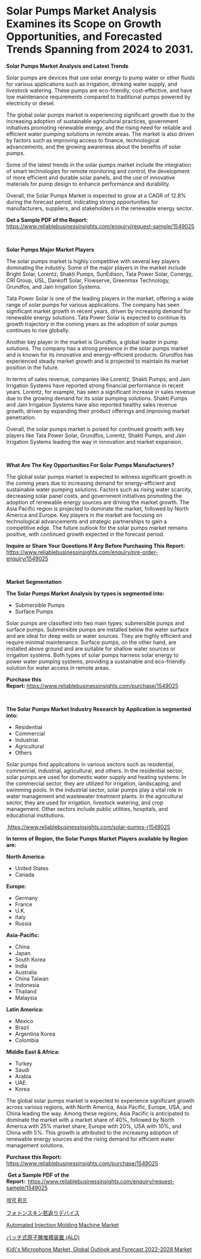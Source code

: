 <p><h1>Solar Pumps Market Analysis Examines its Scope on Growth Opportunities, and Forecasted Trends Spanning from 2024 to 2031.</h1></p><p><strong>Solar Pumps Market Analysis and Latest Trends</strong></p>
<p><p>Solar pumps are devices that use solar energy to pump water or other fluids for various applications such as irrigation, drinking water supply, and livestock watering. These pumps are eco-friendly, cost-effective, and have low maintenance requirements compared to traditional pumps powered by electricity or diesel.</p><p>The global solar pumps market is experiencing significant growth due to the increasing adoption of sustainable agricultural practices, government initiatives promoting renewable energy, and the rising need for reliable and efficient water pumping solutions in remote areas. The market is also driven by factors such as improving access to finance, technological advancements, and the growing awareness about the benefits of solar pumps.</p><p>Some of the latest trends in the solar pumps market include the integration of smart technologies for remote monitoring and control, the development of more efficient and durable solar panels, and the use of innovative materials for pump design to enhance performance and durability.</p><p>Overall, the Solar Pumps Market is expected to grow at a CAGR of 12.8% during the forecast period, indicating strong opportunities for manufacturers, suppliers, and stakeholders in the renewable energy sector.</p></p>
<p><strong>Get a Sample PDF of the Report:&nbsp;</strong> <a href="https://www.reliablebusinessinsights.com/enquiry/request-sample/1549025">https://www.reliablebusinessinsights.com/enquiry/request-sample/1549025</a></p>
<p>&nbsp;</p>
<p><strong>Solar Pumps Major Market Players</strong></p>
<p><p>The solar pumps market is highly competitive with several key players dominating the industry. Some of the major players in the market include Bright Solar, Lorentz, Shakti Pumps, SunEdison, Tata Power Solar, Conergy, CRI Group, USL, Dankoff Solar, Flowserve, Greenmax Technology, Grundfos, and Jain Irrigation Systems. </p><p>Tata Power Solar is one of the leading players in the market, offering a wide range of solar pumps for various applications. The company has seen significant market growth in recent years, driven by increasing demand for renewable energy solutions. Tata Power Solar is expected to continue its growth trajectory in the coming years as the adoption of solar pumps continues to rise globally.</p><p>Another key player in the market is Grundfos, a global leader in pump solutions. The company has a strong presence in the solar pumps market and is known for its innovative and energy-efficient products. Grundfos has experienced steady market growth and is projected to maintain its market position in the future.</p><p>In terms of sales revenue, companies like Lorentz, Shakti Pumps, and Jain Irrigation Systems have reported strong financial performance in recent years. Lorentz, for example, has seen a significant increase in sales revenue due to the growing demand for its solar pumping solutions. Shakti Pumps and Jain Irrigation Systems have also reported healthy sales revenue growth, driven by expanding their product offerings and improving market penetration.</p><p>Overall, the solar pumps market is poised for continued growth with key players like Tata Power Solar, Grundfos, Lorentz, Shakti Pumps, and Jain Irrigation Systems leading the way in innovation and market expansion.</p></p>
<p>&nbsp;</p>
<p><strong>What Are The Key Opportunities For Solar Pumps Manufacturers?</strong></p>
<p><p>The global solar pumps market is expected to witness significant growth in the coming years due to increasing demand for energy-efficient and sustainable water pumping solutions. Factors such as rising water scarcity, decreasing solar panel costs, and government initiatives promoting the adoption of renewable energy sources are driving the market growth. The Asia Pacific region is projected to dominate the market, followed by North America and Europe. Key players in the market are focusing on technological advancements and strategic partnerships to gain a competitive edge. The future outlook for the solar pumps market remains positive, with continued growth expected in the forecast period.</p></p>
<p><strong>Inquire or Share Your Questions If Any Before Purchasing This Report:</strong> <a href="https://www.reliablebusinessinsights.com/enquiry/pre-order-enquiry/1549025">https://www.reliablebusinessinsights.com/enquiry/pre-order-enquiry/1549025</a></p>
<p>&nbsp;</p>
<p><strong>Market Segmentation</strong></p>
<p><strong>The Solar Pumps Market Analysis by types is segmented into:</strong></p>
<p><ul><li>Submersible Pumps</li><li>Surface Pumps</li></ul></p>
<p><p>Solar pumps are classified into two main types: submersible pumps and surface pumps. Submersible pumps are installed below the water surface and are ideal for deep wells or water sources. They are highly efficient and require minimal maintenance. Surface pumps, on the other hand, are installed above ground and are suitable for shallow water sources or irrigation systems. Both types of solar pumps harness solar energy to power water pumping systems, providing a sustainable and eco-friendly solution for water access in remote areas.</p></p>
<p><strong>Purchase this Report:&nbsp;</strong><a href="https://www.reliablebusinessinsights.com/purchase/1549025">https://www.reliablebusinessinsights.com/purchase/1549025</a></p>
<p>&nbsp;</p>
<p><strong>The Solar Pumps Market Industry Research by Application is segmented into:</strong></p>
<p><ul><li>Residential</li><li>Commercial</li><li>Industrial</li><li>Agricultural</li><li>Others</li></ul></p>
<p><p>Solar pumps find applications in various sectors such as residential, commercial, industrial, agricultural, and others. In the residential sector, solar pumps are used for domestic water supply and heating systems. In the commercial sector, they are utilized for irrigation, landscaping, and swimming pools. In the industrial sector, solar pumps play a vital role in water management and wastewater treatment plants. In the agricultural sector, they are used for irrigation, livestock watering, and crop management. Other sectors include public utilities, hospitals, and educational institutions.</p></p>
<p><a href="https://www.reliablebusinessinsights.com/solar-pumps-r1549025">&nbsp;https://www.reliablebusinessinsights.com/solar-pumps-r1549025</a></p>
<p><strong>In terms of Region, the Solar Pumps Market Players available by Region are:</strong></p>
<p>
    <p> <strong> North America: </strong>
        <ul>
            <li>United States</li>
            <li>Canada</li>
        </ul>
        </p> 
    <p> <strong> Europe: </strong>
        <ul>
            <li>Germany</li>
            <li>France</li>
            <li>U.K.</li>
            <li>Italy</li>
            <li>Russia</li>
        </ul>
        </p> 
    <p> <strong> Asia-Pacific: </strong>
        <ul>
            <li>China</li>
            <li>Japan</li>
            <li>South Korea</li>
            <li>India</li>
            <li>Australia</li>
            <li>China Taiwan</li>
            <li>Indonesia</li>
            <li>Thailand</li>
            <li>Malaysia</li>
        </ul>
        </p> 
    <p> <strong> Latin America: </strong>
        <ul>
            <li>Mexico</li>
            <li>Brazil</li>
            <li>Argentina Korea</li>
            <li>Colombia</li>
        </ul>
        </p> 
    <p> <strong> Middle East & Africa: </strong>
        <ul>
            <li>Turkey</li>
            <li>Saudi</li>
            <li>Arabia</li>
            <li>UAE</li>
            <li>Korea</li>
        </ul>
    </p>
    </p>
<p><p>The global solar pumps market is expected to experience significant growth across various regions, with North America, Asia Pacific, Europe, USA, and China leading the way. Among these regions, Asia Pacific is anticipated to dominate the market with a market share of 40%, followed by North America with 25% market share, Europe with 20%, USA with 10%, and China with 5%. This growth is attributed to the increasing adoption of renewable energy sources and the rising demand for efficient water management solutions.</p></p>
<p><strong>Purchase this Report: </strong><a href="https://www.reliablebusinessinsights.com/purchase/1549025">https://www.reliablebusinessinsights.com/purchase/1549025</a></p>
<p>&nbsp;<strong>Get a Sample PDF of the Report:&nbsp;&nbsp;</strong><a href="https://www.reliablebusinessinsights.com/enquiry/request-sample/1549025">https://www.reliablebusinessinsights.com/enquiry/request-sample/1549025</a></p>
<p><strong></strong></p>
<p><p><a href="https://github.com/nicolaseller56452023/Market-Research-Report-List-1/blob/main/7818727169348.md">제약 펌프</a></p><p><a href="https://github.com/Andrewones2023/Market-Research-Report-List-1/blob/main/4937197157852.md">フォトンスキン若返りデバイス</a></p><p><a href="https://github.com/isharif044/Market-Research-Report-List-1/blob/main/automated-injection-molding-machine-market.md">Automated Injection Molding Machine Market</a></p><p><a href="https://github.com/hardee896/Market-Research-Report-List-1/blob/main/3638378157851.md">バッチ式原子層堆積装置 (ALD)</a></p><p><a href="https://www.linkedin.com/pulse/kids-microphone-market-global-outlook-forecast-2022-2028-trends-hptqc">Kid\'s Microphone Market, Global Outlook and Forecast 2022-2028 Market</a></p></p>